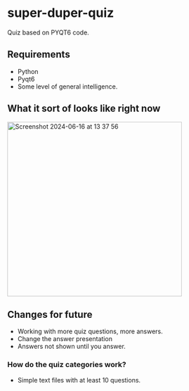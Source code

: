 # super-duper-quiz
Quiz based on PYQT6 code.

## Requirements
- Python
- Pyqt6
- Some level of general intelligence.

## What it sort of looks like right now

<img width="397" alt="Screenshot 2024-06-16 at 13 37 56" src="https://github.com/Earth-Dusk/super-duper-quiz/assets/58930427/bb5ce986-6961-4dd5-995e-78759212ff75">

## Changes for future

- Working with more quiz questions, more answers.
- Change the answer presentation
- Answers not shown until you answer.

### How do the quiz categories work?

- Simple text files with at least 10 questions.
